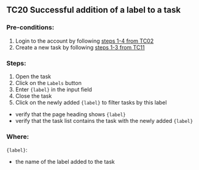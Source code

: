 ## TC20 Successful addition of a label to a task
### Pre-conditions:
1. Login to the account by following [steps 1-4 from TC02](TC02.md)
2. Create a new task by following [steps 1-3 from TC11](TC11.md)
### Steps:
1. Open the task
2. Click on the `Labels` button
3. Enter `{label}` in the input field
4. Close the task
5. Click on the newly added `{label}` to filter tasks by this label
* verify that the page heading shows `{label}`
* verify that the task list contains the task with the newly added `{label}`
### Where:
`{label}`:
* the name of the label added to the task